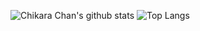 ![Chikara Chan's github stats](https://github-readme-stats.vercel.app/api?username=chikara-chan&count_private=true&show_icons=true&theme=radical)
![Top Langs](https://github-readme-stats.vercel.app/api/top-langs/?username=chikara-chan&layout=compact&theme=radical)

